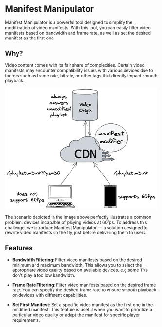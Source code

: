 # Manifest Manipulator

Manifest Manipulator is a powerful tool designed to simplify the modification of video manifests. With this tool, you can easily filter video manifests based on bandwidth and frame rate, as well as set the desired manifest as the first one.

## Why?

Video content comes with its fair share of complexities. Certain video manifests may encounter compatibility issues with various devices due to factors such as frame rate, bitrate, or other tags that directly impact smooth playback.

<img src="manifest_manipulator.png" width="500" height="400">

The scenario depicted in the image above perfectly illustrates a common problem: devices incapable of playing videos at 60fps. To address this challenge, we introduce Manifest Manipulator — a solution designed to rewrite video manifests on the fly, just before delivering them to users.

## Features

* **Bandwidth Filtering**: Filter video manifests based on the desired minimum and maximum bandwidth. This allows you to select the appropriate video quality based on available devices. e.g some TVs don't play a too low bandwidth.

* **Frame Rate Filtering**: Filter video manifests based on the desired frame rate. You can specify the desired frame rate to ensure smooth playback on devices with different capabilities.

* **Set First Manifest**: Set a specific video manifest as the first one in the modified manifest. This feature is useful when you want to prioritize a particular video quality or adapt the manifest for specific player requirements.
